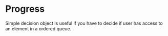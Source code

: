 # Progress
Simple decision object
Is useful if you have to decide if user has access to an element in a ordered queue.